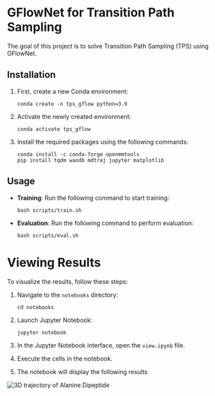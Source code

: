 # GFlowNet for Transition Path Sampling

The goal of this project is to solve Transition Path Sampling (TPS) using GFlowNet.

## Installation

1. First, create a new Conda environment:
    ```
    conda create -n tps_gflow python=3.9
    ```

2. Activate the newly created environment:
    ```
    conda activate tps_gflow
    ```

3. Install the required packages using the following commands:
    ```
    conda install -c conda-forge openmmtools
    pip install tqdm wandb mdtraj jupyter matplotlib
    ```

## Usage

- **Training**: Run the following command to start training:
    ```
    bash scripts/train.sh
    ```

- **Evaluation**: Run the following command to perform evaluation:
    ```
    bash scripts/eval.sh
    ```

# Viewing Results

To visualize the results, follow these steps:

1. Navigate to the `notebooks` directory:
    ```
    cd notebooks
    ```

2. Launch Jupyter Notebook:
    ```
    jupyter notebook
    ```

3. In the Jupyter Notebook interface, open the `view.ipynb` file.

4. Execute the cells in the notebook.

5. The notebook will display the following results

![3D trajectory of Alanine Dipeptide](alanine.gif)